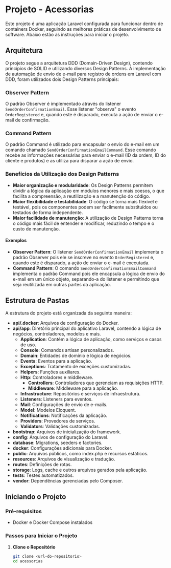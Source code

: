 # Projeto - Acessorias

Este projeto é uma aplicação Laravel configurada para funcionar dentro de containers Docker, seguindo as melhores práticas de desenvolvimento de software. Abaixo estão as instruções para iniciar o projeto.

## Arquitetura

O projeto segue a arquitetura DDD (Domain-Driven Design), contendo princípios de SOLID e utilizando diversos Design Patterns. A implementação de automação de envio de e-mail para registro de ordens em Laravel com DDD, foram utilizados dois Design Patterns principais:

### Observer Pattern

O padrão Observer é implementado através do listener `SendOrderConfirmationEmail`. Esse listener "observa" o evento `OrderRegistered` e, quando este é disparado, executa a ação de enviar o e-mail de confirmação.

### Command Pattern

O padrão Command é utilizado para encapsular o envio do e-mail em um comando chamado `SendOrderConfirmationEmailCommand`. Esse comando recebe as informações necessárias para enviar o e-mail (ID da ordem, ID do cliente e produtos) e as utiliza para disparar a ação de envio.

### Benefícios da Utilização dos Design Patterns

- **Maior organização e modularidade**: Os Design Patterns permitem dividir a lógica da aplicação em módulos menores e mais coesos, o que facilita a compreensão, a reutilização e a manutenção do código.
- **Maior flexibilidade e testabilidade**: O código se torna mais flexível e testável, pois os componentes podem ser facilmente substituídos ou testados de forma independente.
- **Maior facilidade de manutenção**: A utilização de Design Patterns torna o código mais fácil de entender e modificar, reduzindo o tempo e o custo de manutenção.

#### Exemplos

- **Observer Pattern**: O listener `SendOrderConfirmationEmail` implementa o padrão Observer pois ele se inscreve no evento `OrderRegistered` e, quando este é disparado, a ação de enviar o e-mail é executada.
- **Command Pattern**: O comando `SendOrderConfirmationEmailCommand` implementa o padrão Command pois ele encapsula a lógica de envio do e-mail em um único objeto, separando-a do listener e permitindo que seja reutilizada em outras partes da aplicação.

## Estrutura de Pastas

A estrutura do projeto está organizada da seguinte maneira:

- **api/.docker**: Arquivos de configuração do Docker.
- **api/app**: Diretório principal do aplicativo Laravel, contendo a lógica de negócios, controladores, modelos e mais.
    - **Application**: Contém a lógica de aplicação, como serviços e casos de uso.
    - **Console**: Comandos artisan personalizados.
    - **Domain**: Entidades de domínio e lógica de negócios.
    - **Events**: Eventos para a aplicação.
    - **Exceptions**: Tratamento de exceções customizadas.
    - **Helpers**: Funções auxiliares.
    - **Http**: Controladores e middleware.
        - **Controllers**: Controladores que gerenciam as requisições HTTP.
        - **Middleware**: Middleware para a aplicação.
    - **Infrastructure**: Repositórios e serviços de infraestrutura.
    - **Listeners**: Listeners para eventos.
    - **Mail**: Configurações de envio de e-mails.
    - **Model**: Modelos Eloquent.
    - **Notifications**: Notificações da aplicação.
    - **Providers**: Provedores de serviços.
    - **Validators**: Validações customizadas.
- **bootstrap**: Arquivos de inicialização do framework.
- **config**: Arquivos de configuração do Laravel.
- **database**: Migrations, seeders e factories.
- **docker**: Configurações adicionais para Docker.
- **public**: Arquivos públicos, como index.php e recursos estáticos.
- **resources**: Arquivos de visualização e tradução.
- **routes**: Definições de rotas.
- **storage**: Logs, cache e outros arquivos gerados pela aplicação.
- **tests**: Testes automatizados.
- **vendor**: Dependências gerenciadas pelo Composer.

## Iniciando o Projeto

### Pré-requisitos

- Docker e Docker Compose instalados

### Passos para Iniciar o Projeto

1. **Clone o Repositório**

   ```sh
   git clone <url-do-repositorio>
   cd acessorias
